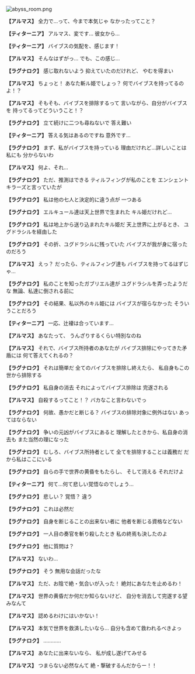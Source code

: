 
![abyss_room.png](../images/backgrounds/abyss_room.png)

**【アルマス】**
全力で…って、今まで本気じゃ
なかったってこと？

**【ティターニア】**
アルマス、変です…
彼女から…

**【ティターニア】**
バイブスの気配を、感じます！

**【アルマス】**
そんなはずがっ…
でも、この感じ…

**【ラグナロク】**
感じ取れないよう
抑えていたのだけれど、
やむを得まい

**【アルマス】**
ちょっと！
あなた斬ル姫でしょっ？
何でバイブスを持ってるのよ！？

**【アルマス】**
そもそも、バイブスを排除するって
言いながら、自分がバイブスを
持ってるってどういうこと！？

**【ラグナロク】**
立て続けに二つも尋ねないで
答え難い

**【ティターニア】**
答える気はあるのですね
意外です…

**【ラグナロク】**
まず、私がバイブスを持っている
理由だけれど…詳しいことは私にも
分からないわ

**【アルマス】**
何よ、それ…

**【ラグナロク】**
ただ、推測はできる
ティルフィングが私のことを
エンシェントキラーズと言っていたが

**【ラグナロク】**
私は他の七人と決定的に違う点が
一つある

**【ラグナロク】**
エルキュール達は天上世界で生まれた
キル姫だけれど…

**【ラグナロク】**
私は地上から送り込まれたキル姫だ
天上世界に上がるとき、
ユグドラシルを経由した

**【ラグナロク】**
その折、ユグドラシルに残っていた
バイブスが我が身に宿ったのだろう

**【アルマス】**
えっ？
だったら、ティルフィング達も
バイブスを持ってるはずじゃ…

**【ラグナロク】**
私のことを知ったガブリエル達が
ユグドラシルを弄ったようだな
無論、私達に倒される前に

**【ラグナロク】**
その結果、私以外のキル姫には
バイブスが宿らなかった
そういうことだろう

**【ティターニア】**
一応、辻褄は合っています…

**【アルマス】**
あなたって、
うんざりするくらい特別なのね

**【アルマス】**
それで、バイブス所持者のあなたが
バイブス排除にやってきた矛盾には
何て答えてくれるの？

**【ラグナロク】**
それは簡単だ
全てのバイブスを排除し終えたら、
私自身もこの世から排除する

**【ラグナロク】**
私自身の消去
それによってバイブス排除は
完遂される

**【アルマス】**
自殺するってこと！？
バカなこと言わないでっ

**【ラグナロク】**
何故、愚かだと断じる？
バイブスの排除対象に例外はない
あってはならない

**【ラグナロク】**
争いの元凶がバイブスにあると
理解したときから、私自身の消去も
また当然の理になった

**【ラグナロク】**
むしろ、バイブス所持者として
全てを排除することは義務だ
だから私はここにいる

**【ラグナロク】**
自らの手で世界の黄昏をもたらし、
そして消える
それだけよ

**【ティターニア】**
何て…何て悲しい覚悟なのでしょう…

**【ラグナロク】**
悲しい？
覚悟？
違う

**【ラグナロク】**
これは必然だ

**【ラグナロク】**
自身を断じることの出来ない者に
他者を断じる資格などない

**【ラグナロク】**
一人目の奏官を斬り殺したとき
私の終焉も決したのよ

**【ラグナロク】**
他に質問は？

**【アルマス】**
ないわ…

**【ラグナロク】**
そう
無用な会話だったな

**【アルマス】**
ただ、お陰で絶・気合いが入った！
絶対にあなたを止めるわ！

**【アルマス】**
世界の黄昏だか何だか知らないけど、
自分を消去して完遂する望みなんて

**【アルマス】**
認めるわけにはいかない！

**【アルマス】**
本気で世界を救済したいなら…
自分も含めて救われるべきよっ

**【ラグナロク】**
…………

**【アルマス】**
あなたに出来ないなら、
私が成し遂げてみせる

**【アルマス】**
つまらない必然なんて
絶・撃破するんだからー！！